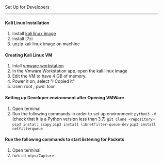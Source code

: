 Set Up for Developers
***
#### Kali Linux Installation
1. Install [kali linux image](https://www.offensive-security.com/kali-linux-vm-vmware-virtualbox-image-download/)
2. Install [7zi[](https://www.7-zip.org/download.html)
2. unzip kali linux image on machine
 
#### Creating Kali Linux VM
1. Intall [vmware workstation](https://www.vmware.com/products/workstation-pro/workstation-pro-evaluation.html)
2. In the Vmware Workstation app, open the kali linux image
3. Edit the VM to have 4 GB of memory.
4. Power it on, select "I Copied it"
5. User: root ; pwd: toor

#### Setting up Developer environment after Opening VMWare
1. Open terminal
2. Run the following commands in order to set up environment:
    `python3 -V ` (check that it is a Python version less than 3.7)
    `git clone <repository>`
    `pip3 install scapy`
    `pip3 install libnetfilter-queue-dev`
    `pip3 install netfilterqueue`

#### Run the following commands to start listening for Packets
1. Open terminal
2. run: 
    `cd ntps/Capture`


